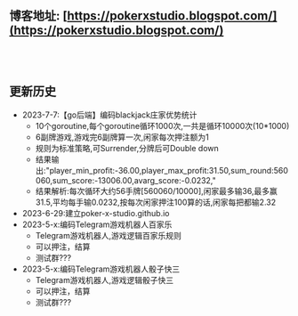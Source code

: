 <br><br>

## 博客地址: [https://pokerxstudio.blogspot.com/](https://pokerxstudio.blogspot.com/)

<br><br>


## 更新历史

- 2023-7-7:【go后端】编码blackjack庄家优势统计
  - 10个goroutine,每个goroutine循环1000次,一共是循环10000次(10*1000)
  - 6副牌游戏,游戏完6副牌算一次,闲家每次押注额为1
  - 规则为标准策略,可Surrender,分牌后可Double down
  - 结果输出:"player_min_profit:-36.00,player_max_profit:31.50,sum_round:560060,sum_score:-13006.00,avarg_score:-0.0232,"
  - 结果解析:每次循环大约56手牌[560060/10000],闲家最多输36,最多赢31.5,平均每手输0.0232,按每次闲家押注100算的话,闲家每把都输2.32
- 2023-6-29:建立poker-x-studio.github.io
- 2023-5-x:编码Telegram游戏机器人百家乐
  - Telegram游戏机器人,游戏逻辑百家乐规则
  - 可以押注，结算
  - 测试群??? 
- 2023-5-x:编码Telegram游戏机器人骰子快三
  - Telegram游戏机器人,游戏逻辑骰子快三
  - 可以押注，结算
  - 测试群??? 
